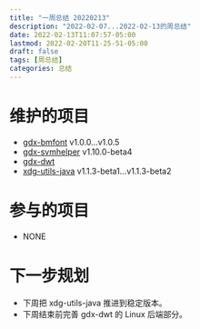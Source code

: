 ```yaml
---
title: "一周总结 20220213"
description: "2022-02-07...2022-02-13的周总结"
date: 2022-02-13T11:07:57-05:00
lastmod: 2022-02-20T11-25-51-05:00
draft: false
tags: [周总结]
categories: 总结
---
```


# 维护的项目
- [gdx-bmfont](https://github.com/anyicomplex/gdx-bmfont) v1.0.0...v1.0.5  
- [gdx-svmhelper](https://github.com/anyicomplex/gdx-svmhelper) v1.10.0-beta4  
- [gdx-dwt](https://github.com/anyicomplex/gdx-dwt)  
- [xdg-utils-java](https://github.com/anyicomplex/xdg-utils-java) v1.1.3-beta1...v1.1.3-beta2

# 参与的项目
- NONE

# 下一步规划
- 下周把 xdg-utils-java 推进到稳定版本。
- 下周结束前完善 gdx-dwt 的 Linux 后端部分。